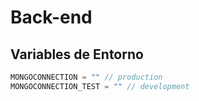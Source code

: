 # Back-end

## Variables de Entorno
```js
MONGOCONNECTION = "" // production
MONGOCONNECTION_TEST = "" // development
```
